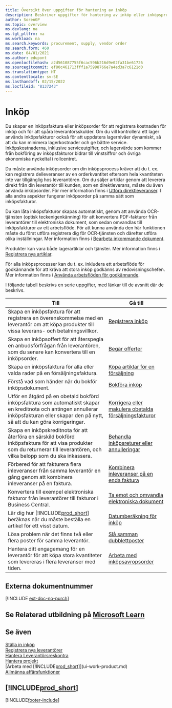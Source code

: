 ```yaml
---
title: Översikt över uppgifter för hantering av inköp
description: Beskriver uppgifter för hantering av inköp eller inköpsprocesser, inklusive hur inköpsfakturor och inköpsorder fungerar.
author: SorenGP
ms.topic: overview
ms.devlang: na
ms.tgt_pltfrm: na
ms.workload: na
ms.search.keywords: procurement, supply, vendor order
ms.search.form: 460
ms.date: 04/01/2021
ms.author: edupont
ms.openlocfilehash: a2d561087755f6cac596b216d9e02fa31be61726
ms.sourcegitcommit: ef80c461713fff1a75998766e7a4ed3a7c6121d0
ms.translationtype: HT
ms.contentlocale: sv-SE
ms.lasthandoff: 02/15/2022
ms.locfileid: "8137243"
---
```

# <a name="purchasing"></a>Inköp
Du skapar en inköpsfaktura eller inköpsorder för att registrera kostnaden för inköp och för att spåra leverantörsskulder. Om du vill kontrollera ett lager används inköpsfakturor också för att uppdatera lagernivåer dynamiskt, så att du kan minimera lagerkostnader och ge bättre service. Inköpskostnaderna, inklusive serviceutgifter, och lagervärde som kommer från bokföring av inköpsfakturor bidrar till vinstsiffror och övriga ekonomiska nyckeltal i rollcentret.

Du måste använda inköpsorder om din inköpsprocess kräver att du t. ex. kan registrera delleveranser av en orderkvantitet eftersom hela kvantiteten inte var tillgänglig hos leverantören. Om du säljer artiklar genom att leverera direkt från din leverantör till kunden, som en direktleverans, måste du även använda inköpsorder. För mer information finns i [Utföra direktleveranser](sales-how-drop-shipment.md). I alla andra aspekter fungerar inköpsorder på samma sätt som inköpsfakturor.

Du kan låta inköpsfakturor skapas automatiskt, genom att använda OCR-tjänsten (optisk teckenigenkänning) för att konvertera PDF-fakturor från leverantörer till elektroniska dokument, som sedan omvandlas till inköpsfakturor av ett arbetsflöde. För att kunna använda den här funktionen måste du först utföra registrera dig för OCR-tjänsten och därefter utföra olika inställningar. Mer information finns i [Bearbeta inkommande dokument](across-process-income-documents.md).      

Produkter kan vara både lagerartiklar och tjänster. Mer information finns i [Registrera nya artiklar](inventory-how-register-new-items.md).

För alla inköpsprocesser kan du t. ex. inkludera ett arbetsflöde för godkännande för att kräva att stora inköp godkänns av redovisningschefen. Mer information finns i [Använda arbetsflöden för godkännande](across-how-use-approval-workflows.md).

I följande tabell beskrivs en serie uppgifter, med länkar till de avsnitt där de beskrivs.

| Till | Gå till |
| --- | --- |
| Skapa en inköpsfaktura för att registrera en överenskommelse med en leverantör om att köpa produkter till vissa leverans- och betalningsvillkor. |[Registrera inköp](purchasing-how-record-purchases.md) |
|Skapa en inköpsoffert för att återspegla en anbudsförfrågan från leverantören, som du senare kan konvertera till en inköpsorder.|[Begär offerter](purchasing-how-request-quotes.md)|
| Skapa en inköpsfaktura för alla eller valda rader på en försäljningsfaktura. |[Köpa artiklar för en försäljning](purchasing-how-purchase-products-sale.md) |
|Förstå vad som händer när du bokför inköpsdokument.|[Bokföra inköp](ui-post-purchases.md)|
| Utför en åtgärd på en obetald bokförd inköpsfaktura som automatiskt skapar en kreditnota och antingen annullerar inköpsfakturan eller skapar den på nytt, så att du kan göra korrigeringar. |[Korrigera eller makulera obetalda försäljningsfakturor](purchasing-how-correct-cancel-unpaid-purchase-invoices.md) |
| Skapa en inköpskreditnota för att återföra en särskild bokförd inköpsfaktura för att visa produkter som du returnerar till leverantören, och vilka belopp som du ska inkassera. |[Behandla inköpsreturer eller annulleringar](purchasing-how-register-new-vendors.md) |
|Förbered för att fakturera flera inleveranser från samma leverantör en gång genom att kombinera inleveranser på en faktura.|[Kombinera inleveranser på en enda faktura](purchasing-how-to-combine-receipts.md)|
|Konvertera till exempel elektroniska fakturor från leverantörer till fakturor i Business Central.|[Ta emot och omvandla elektroniska dokument](purchasing-how-to-receive-and-convert-electronic-documents.md)|
| Lär dig hur [!INCLUDE[prod_short](includes/prod_short.md)] beräknas när du måste beställa en artikel för ett visst datum.|[Datumberäkning för inköp](purchasing-date-calculation-for-purchases.md)|
|Lösa problem när det finns två eller flera poster för samma leverantör.|[Slå samman dubblettposter](sales-how-merge-duplicate-records.md)|
|Hantera ditt engagemang för en leverantör för att köpa stora kvantiteter som levereras i flera leveranser med tiden.|[Arbeta med inköpsavropsorder](sales-how-to-create-blanket-sales-orders.md)|

## <a name="external-document-numbers"></a>Externa dokumentnummer

[!INCLUDE [ext-doc-no-purch](includes/ext-doc-no-purch.md)]

## <a name="see-related-training-at-microsoft-learn"></a>Se Relaterad utbildning på [Microsoft Learn](/learn/paths/purchase-items-services-dynamics-365-business-central/)

## <a name="see-also"></a>Se även
[Ställa in inköp](purchasing-setup-purchasing.md)  
[Registrera nya leverantörer](purchasing-how-register-new-vendors.md)  
[Hantera Leverantörsreskontra](payables-manage-payables.md)  
[Hantera projekt](projects-manage-projects.md)    
[Arbeta med [!INCLUDE[prod_short](includes/prod_short.md)]](ui-work-product.md)  
[Allmänna affärsfunktioner](ui-across-business-areas.md)

## [!INCLUDE[prod_short](includes/free_trial_md.md)]  


[!INCLUDE[footer-include](includes/footer-banner.md)]